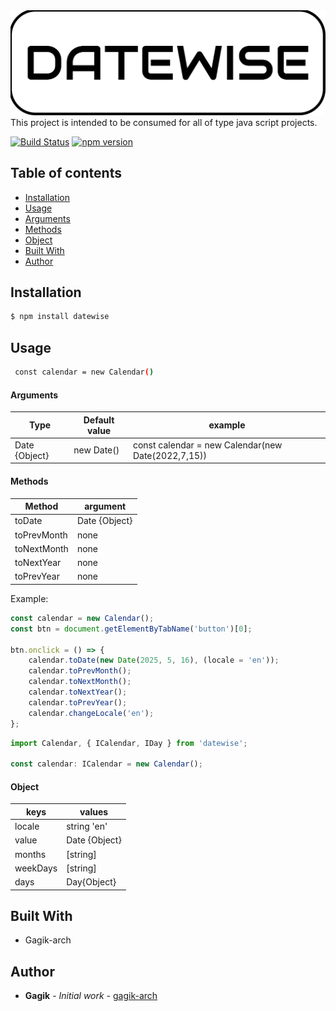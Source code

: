 <a href="#">
    <img src="./datewise.png" width="auto" title="demo">
</a>
This project is intended to be consumed for all of type java script projects.

[![Build Status](https://github.com/Gagik-arch/datewise)](https://github.com/Gagik-arch/datewise)
[![npm version](https://www.npmjs.com/package/datewise)](https://www.npmjs.com/package/datewise)

## Table of contents

-   [Installation](#installation)
-   [Usage](#usage)
-   [Arguments](#Arguments)
-   [Methods](#Methods)
-   [Object](#Object)
-   [Built With](#built-with)
-   [Author](#author)

## Installation

```sh
$ npm install datewise
```

## Usage

```sh
 const calendar = new Calendar()
```

#### Arguments

| Type          | Default value | example                                            |
| ------------- | ------------- | -------------------------------------------------- |
| Date {Object} | new Date()    | const calendar = new Calendar(new Date(2022,7,15)) |

#### Methods

| Method      | argument      |
| ----------- | ------------- |
| toDate      | Date {Object} |
| toPrevMonth | none          |
| toNextMonth | none          |
| toNextYear  | none          |
| toPrevYear  | none          |

Example:

```js
const calendar = new Calendar();
const btn = document.getElementByTabName('button')[0];

btn.onclick = () => {
    calendar.toDate(new Date(2025, 5, 16), (locale = 'en'));
    calendar.toPrevMonth();
    calendar.toNextMonth();
    calendar.toNextYear();
    calendar.toPrevYear();
    calendar.changeLocale('en');
};
```

```ts
import Calendar, { ICalendar, IDay } from 'datewise';

const calendar: ICalendar = new Calendar();
```

#### Object

| keys     | values        |
| -------- | ------------- |
| locale   | string 'en'   |
| value    | Date {Object} |
| months   | [string]      |
| weekDays | [string]      |
| days     | Day{Object}   |

## Built With

-   Gagik-arch

## Author

-   **Gagik** - _Initial work_ - [gagik-arch](https://github.com/Gagik-arch/datewise)
